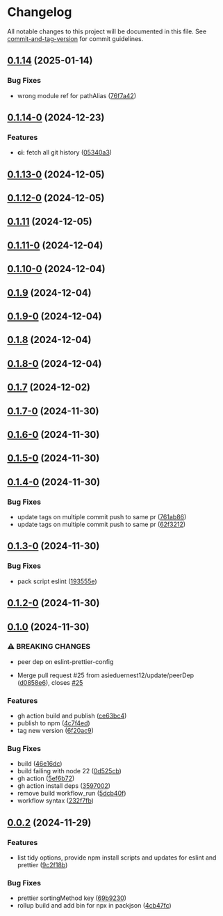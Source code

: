 # Changelog

All notable changes to this project will be documented in this file. See [commit-and-tag-version](https://github.com/absolute-version/commit-and-tag-version) for commit guidelines.

## [0.1.14](https://github.com/asieduernest12/tidy-imports/compare/v0.1.14-0...v0.1.14) (2025-01-14)


### Bug Fixes

* wrong module ref for pathAlias ([76f7a42](https://github.com/asieduernest12/tidy-imports/commit/76f7a423decee6be41ff6faa22c88d7600b092e6))

## [0.1.14-0](https://github.com/asieduernest12/tidy-imports/compare/v0.1.13...v0.1.14-0) (2024-12-23)


### Features

* **ci:** fetch all git history ([05340a3](https://github.com/asieduernest12/tidy-imports/commit/05340a34da5ab1d5cc8a8e1bed41d6812ab4fec6))

## [0.1.13-0](https://github.com/asieduernest12/tidy-imports/compare/v0.1.12...v0.1.13-0) (2024-12-05)

## [0.1.12-0](https://github.com/asieduernest12/tidy-imports/compare/v0.1.11...v0.1.12-0) (2024-12-05)

## [0.1.11](https://github.com/asieduernest12/tidy-imports/compare/v0.1.11-0...v0.1.11) (2024-12-05)

## [0.1.11-0](https://github.com/asieduernest12/tidy-imports/compare/v0.1.10...v0.1.11-0) (2024-12-04)

## [0.1.10-0](https://github.com/asieduernest12/tidy-imports/compare/v0.1.9...v0.1.10-0) (2024-12-04)

## [0.1.9](https://github.com/asieduernest12/tidy-imports/compare/v0.1.9-0...v0.1.9) (2024-12-04)

## [0.1.9-0](https://github.com/asieduernest12/tidy-imports/compare/v0.1.8...v0.1.9-0) (2024-12-04)

## [0.1.8](https://github.com/asieduernest12/tidy-imports/compare/v0.1.8-0...v0.1.8) (2024-12-04)

## [0.1.8-0](https://github.com/asieduernest12/tidy-imports/compare/v0.1.7...v0.1.8-0) (2024-12-04)

## [0.1.7](https://github.com/asieduernest12/tidy-imports/compare/v0.1.7-0...v0.1.7) (2024-12-02)

## [0.1.7-0](https://github.com/asieduernest12/tidy-imports/compare/v0.1.6...v0.1.7-0) (2024-11-30)

## [0.1.6-0](https://github.com/asieduernest12/tidy-imports/compare/v0.1.5...v0.1.6-0) (2024-11-30)

## [0.1.5-0](https://github.com/asieduernest12/tidy-imports/compare/v0.1.4...v0.1.5-0) (2024-11-30)

## [0.1.4-0](https://github.com/asieduernest12/tidy-imports/compare/v0.1.3...v0.1.4-0) (2024-11-30)


### Bug Fixes

* update tags on multiple commit push to same pr ([761ab86](https://github.com/asieduernest12/tidy-imports/commit/761ab862cc7290eb57fce0be18f5b68835a0a889))
* update tags on multiple commit push to same pr ([62f3212](https://github.com/asieduernest12/tidy-imports/commit/62f321217ef007ebac2e3a98c411989e9a5b58d2))

## [0.1.3-0](https://github.com/asieduernest12/tidy-imports/compare/v0.1.2...v0.1.3-0) (2024-11-30)


### Bug Fixes

* pack script eslint ([193555e](https://github.com/asieduernest12/tidy-imports/commit/193555e5c45babc89e629014971a29e53fec1a95))

## [0.1.2-0](https://github.com/asieduernest12/tidy-imports/compare/v0.1.1...v0.1.2-0) (2024-11-30)

## [0.1.0](https://github.com/asieduernest12/tidy-imports/compare/v0.0.2...v0.1.0) (2024-11-30)


### ⚠ BREAKING CHANGES

* peer dep on eslint-prettier-config

* Merge pull request #25 from asieduernest12/update/peerDep ([d0858e6](https://github.com/asieduernest12/tidy-imports/commit/d0858e6faefda4ad817d0e6efcb390ca933d0e49)), closes [#25](https://github.com/asieduernest12/tidy-imports/issues/25)


### Features

* gh action build and publish ([ce63bc4](https://github.com/asieduernest12/tidy-imports/commit/ce63bc48db441d374458f57cf1a01a631dc0da90))
* publish to npm ([4c7f4ed](https://github.com/asieduernest12/tidy-imports/commit/4c7f4edb8c50be77c558c13e47a51cbee5a3fc1a))
* tag new version ([6f20ac9](https://github.com/asieduernest12/tidy-imports/commit/6f20ac9f4684c931a04d9f08cf5e819c2abde14a))


### Bug Fixes

* build ([46e16dc](https://github.com/asieduernest12/tidy-imports/commit/46e16dc86913161ae2db9f6111eba56b639a093e))
* build failing with node 22 ([0d525cb](https://github.com/asieduernest12/tidy-imports/commit/0d525cb0171ff46cf4ff56256fa0d6ec8cc24672))
* gh action ([5ef6b72](https://github.com/asieduernest12/tidy-imports/commit/5ef6b72d48602f2a0e873b3305abd3846550252a))
* gh action install deps ([3597002](https://github.com/asieduernest12/tidy-imports/commit/3597002fc2a160ba399683812dcb6a5b6a46c894))
* remove build workflow_run ([5dcb40f](https://github.com/asieduernest12/tidy-imports/commit/5dcb40fda4d98a0f706eaaf2648b9047c5b8079e))
* workflow syntax ([232f7fb](https://github.com/asieduernest12/tidy-imports/commit/232f7fb0aa1c8625b3c2f0a02c00ef09bebf16cd))

## [0.0.2](https://github.com/asieduernest12/tidy-imports/compare/9c2f18bfb56feeffa3021633efff821af9d7973c...v0.0.2) (2024-11-29)


### Features

* list tidy options, provide npm install scripts and updates for eslint and prettier ([9c2f18b](https://github.com/asieduernest12/tidy-imports/commit/9c2f18bfb56feeffa3021633efff821af9d7973c))


### Bug Fixes

* prettier sortingMethod key ([69b9230](https://github.com/asieduernest12/tidy-imports/commit/69b92301ee1f730cdf663667227ca8c75570c0fa))
* rollup build and add bin for npx in packjson ([4cb47fc](https://github.com/asieduernest12/tidy-imports/commit/4cb47fc1757806e90a163e3a22378fe9e6caacfa))
